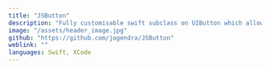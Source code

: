 ```yaml
---
title: "JSButton"
description: "Fully customisable swift subclass on UIButton which allows you to create beautiful buttons without writing any line of code."
image: "/assets/header_image.jpg"
github: "https://github.com/jogendra/JSButton"
weblink: ""
languages: Swift, XCode
---
```

